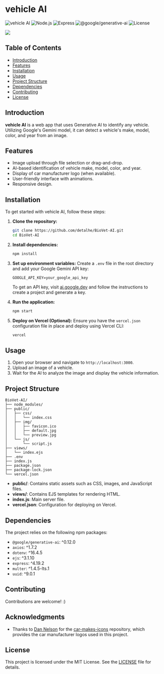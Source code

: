 # vehicle AI

![vehicle AI](https://img.shields.io/badge/vehicle%20AI-v1.0.0-blue)
![Node.js](https://img.shields.io/badge/Node.js-20.14.0-brightgreen)
![Express](https://img.shields.io/badge/Express-4.19.2-orange)
![@google/generative-ai](https://img.shields.io/badge/%40google%2Fgenerative--ai-0.12.0-blue)
![License](https://img.shields.io/badge/license-MIT-green)

![](https://i.ibb.co/X29RQtV/gif-vehicle.gif)

## Table of Contents

- [Introduction](#introduction)
- [Features](#features)
- [Installation](#installation)
- [Usage](#usage)
- [Project Structure](#project-structure)
- [Dependencies](#dependencies)
- [Contributing](#contributing)
- [License](#license)

## Introduction

**vehicle AI** is a web app that uses Generative AI to identify any vehicle. Utilizing Google's Gemini model, it can detect a vehicle's make, model, color, and year from an image.

## Features

- Image upload through file selection or drag-and-drop.
- AI-based identification of vehicle make, model, color, and year.
- Display of car manufacturer logo (when available).
- User-friendly interface with animations.
- Responsive design.

## Installation

To get started with vehicle AI, follow these steps:

1. **Clone the repository:**

   ```bash
   git clone https://github.com/detalhe/BioVet-AI.git
   cd BioVet-AI
   ```

2. **Install dependencies:**

   ```bash
   npm install
   ```

3. **Set up environment variables:**
   Create a `.env` file in the root directory and add your Google Gemini API key:

   ```
   GOOGLE_API_KEY=your_google_api_key
   ```

   To get an API key, visit [ai.google.dev](https://ai.google.dev) and follow the instructions to create a project and generate a key.

4. **Run the application:**

   ```bash
   npm start
   ```

5. **Deploy on Vercel (Optional):**
   Ensure you have the `vercel.json` configuration file in place and deploy using Vercel CLI:
   ```bash
   vercel
   ```

## Usage

1. Open your browser and navigate to `http://localhost:3000`.
2. Upload an image of a vehicle.
3. Wait for the AI to analyze the image and display the vehicle information.

## Project Structure

```plaintext
BioVet-AI/
├── node_modules/
├── public/
│   ├── css/
│   │   └── index.css
│   ├── img/
│   │   ├── favicon.ico
│   │   ├── default.jpg
│   │   └── preview.jpg
│   └── js/
│       └── script.js
├── views/
│   └── index.ejs
├── .env
├── index.js
├── package.json
├── package-lock.json
└── vercel.json
```

- **public/**: Contains static assets such as CSS, images, and JavaScript files.
- **views/**: Contains EJS templates for rendering HTML.
- **index.js**: Main server file.
- **vercel.json**: Configuration for deploying on Vercel.

## Dependencies

The project relies on the following npm packages:

- `@google/generative-ai`: ^0.12.0
- `axios`: ^1.7.2
- `dotenv`: ^16.4.5
- `ejs`: ^3.1.10
- `express`: ^4.19.2
- `multer`: ^1.4.5-lts.1
- `uuid`: ^9.0.1

## Contributing

Contributions are welcome! :)

## Acknowledgments

- Thanks to [Dan Nelson](https://github.com/dangnelson) for the [car-makes-icons](https://github.com/dangnelson/car-makes-icons) repository, which provides the car manufacturer logos used in this project.

## License

This project is licensed under the MIT License. See the [LICENSE](LICENSE) file for details.
